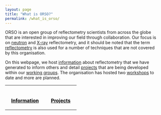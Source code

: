 ```yaml
---
layout: page
title: "What is ORSO?"
permalink: /what_is_orso/
---
```


ORSO is an open group of reflectometry scientists from across the globe that are interested in improving our field through collaboration.
Our focus is on [neutron](https://en.wikipedia.org/wiki/Neutron_reflectometry) and [X-ray](https://en.wikipedia.org/wiki/X-ray_reflectivity) reflectometry, and it should be noted that the term [reflectometry](https://en.wikipedia.org/wiki/Reflectometry) is also used for a number of techniques that are not covered by this organisation.

On this webpage, we host [information](/information/) about reflectometry that we have generated to inform others and detail [projects](/projects/) that are being developed within our [working groups](/working_groups).
The organisation has hosted two [workshops](/workshops/) to date and more are planned.


<style>
  table, tr, td {
      border: none;
  }
  tr, td {
    padding: 20px;
  }
  a.tt:link {
    color: black;
  }
  a.tt:visited {
    color: black;
  }
  a.tt:hover {
    color: black;
    text-decoration: underline;
  }
</style>
<table>
  <tr>
    <td>
      <a class="tt" href="/information/">
        <i class="fas fa-info fa-5x"></i>
        <br>
        <b>Information</b></a>
    </td>
    <td>
      <a class="tt" href="/projects/">
        <i class="fab fa-project-diagram fa-5x"></i>
        <br>
        <b>Projects</b></a>
    </td>
  </tr>
</table>

